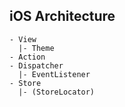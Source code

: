 iOS Architecture
---

```
- View
  |- Theme
- Action
- Dispatcher
  |- EventListener
- Store
  |- (StoreLocator)
```
